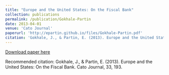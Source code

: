 ```yaml
---
title: "Europe and the United States: On the Fiscal Bank"
collection: publications
permalink: /publication/Gokhale-Partin
date: 2013-04-01
venue: 'Cato Journal'
paperurl: 'http://epartin.github.io/files/Gokhale-Partin.pdf'
citation: 'Gokhale, J., & Partin, E. (2013). Europe and the United States: On the Fiscal Bank. Cato Journal, 33, 193.'
--- 
```

 
[Download paper here](http://epartin.github.io/files/Gokhale-Partin.pdf)

Recommended citation: Gokhale, J., & Partin, E. (2013). Europe and the United States: On the Fiscal Bank. Cato Journal, 33, 193.
